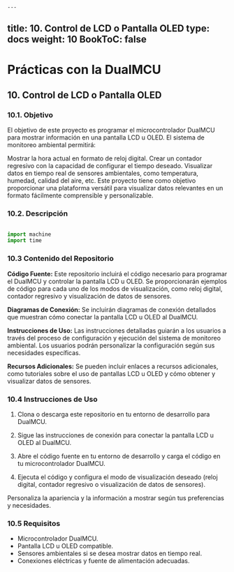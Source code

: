     ---
title: 10. Control de LCD o Pantalla OLED
type: docs
weight: 10
BookToC: false
---

# Prácticas con la DualMCU

## 10. Control de LCD o Pantalla OLED
### 10.1. Objetivo
El objetivo de este proyecto es programar el microcontrolador DualMCU para mostrar información en una pantalla LCD u OLED. El sistema de monitoreo ambiental permitirá:

Mostrar la hora actual en formato de reloj digital.
Crear un contador regresivo con la capacidad de configurar el tiempo deseado.
Visualizar datos en tiempo real de sensores ambientales, como temperatura, humedad, calidad del aire, etc.
Este proyecto tiene como objetivo proporcionar una plataforma versátil para visualizar datos relevantes en un formato fácilmente comprensible y personalizable.


### 10.2. Descripción


```python

import machine
import time


```
### 10.3 Contenido del Repositorio
**Código Fuente:** Este repositorio incluirá el código necesario para programar el DualMCU y controlar la pantalla LCD u OLED. Se proporcionarán ejemplos de código para cada uno de los modos de visualización, como reloj digital, contador regresivo y visualización de datos de sensores.

**Diagramas de Conexión:** Se incluirán diagramas de conexión detallados que muestran cómo conectar la pantalla LCD u OLED al DualMCU.

**Instrucciones de Uso:** Las instrucciones detalladas guiarán a los usuarios a través del proceso de configuración y ejecución del sistema de monitoreo ambiental. Los usuarios podrán personalizar la configuración según sus necesidades específicas.

**Recursos Adicionales:** Se pueden incluir enlaces a recursos adicionales, como tutoriales sobre el uso de pantallas LCD u OLED y cómo obtener y visualizar datos de sensores.

### 10.4 Instrucciones de Uso
1. Clona o descarga este repositorio en tu entorno de desarrollo para DualMCU.

1. Sigue las instrucciones de conexión para conectar la pantalla LCD u OLED al DualMCU.

1. Abre el código fuente en tu entorno de desarrollo y carga el código en tu microcontrolador DualMCU.

1. Ejecuta el código y configura el modo de visualización deseado (reloj digital, contador regresivo o visualización de datos de sensores).

Personaliza la apariencia y la información a mostrar según tus preferencias y necesidades.

### 10.5 Requisitos
+ Microcontrolador DualMCU.
+ Pantalla LCD u OLED compatible.
+ Sensores ambientales si se desea mostrar datos en tiempo real.
+ Conexiones eléctricas y fuente de alimentación adecuadas.